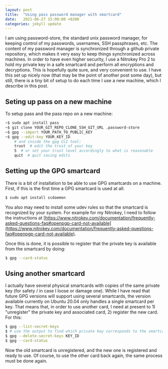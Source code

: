 ```yaml
---
layout: post
title:  "Using pass password manager with smartcard"
date:   2021-06-27 15:00:00 +0200
categories: jekyll update
---
```


I am using password-store, the standard unix password manager, for keeping control of my passwords, usernames, SSH passphrases, etc. The content of my password manager is synchronized through a github private repository, which makes it very easy to keep things synchronized across machines. In order to have even higher security, I use a Nitrokey Pro 2 to hold my private key in a safe smartcard and perform all encryptions and decryptions. This is hopefully quite sure, and very convenient to use. I have this set up nicely now (that may be the point of another post some day), but still, there is a tiny bit of setup to do each time I use a new machine, which I describe in this post.

## Seting up pass on a new machine

To setup pass and the pass repo on a new machine:

```bash
~$ sudo apt install pass
~$ git clone YOUR_GIT_REPO_CLONE_SSH_GIT_URL .password-store
~$ gpg --import YOUR_PATH_TO_PUBLIC_KEY
~$ gpg --edit-key YOUR_KEY_ID
	# and inside the gpg CLI tool:
	trust  # edit the trust of your key
	5  # or set your trust level accordingly to what is reasonable
	quit  # quit saving edits
```

## Setting up the GPG smartcard


There is a bit of installation to be able to use GPG smartcards on a machine. First, if this is the first time a GPG smartcard is used at all:

```bash
$ sudo apt install scdaemon
```

You also may need to install some udev rules so that the smartcard is recognized by your system. For example for my Nitrokey, I need to follow the instructions at [https://www.nitrokey.com/documentation/frequently-asked-questions-faq#openpgp-card-not-available](https://www.nitrokey.com/documentation/frequently-asked-questions-faq#openpgp-card-not-available).

Once this is done, it is possible to register that the private key is available from the smartcard by doing:

```bash
$ gpg --card-status
```

## Using another smartcard

I actually have several physical smartcards with copies of the same private key (for safety / in case I loose or damage one). While I have read that future GPG versions will support using several smartcards, the version available currently on Ubuntu 20.04 only handles a single smartcard per key. That means that, in order to use another card, I need at present to 1) "unregister" the private key and associated card, 2) register the new card. For this:

```bash
$ gpg --list-secret-keys
$ # use the output to find which private key corresponds to the smartcard, and note its ID
$ gpg --delete-secret-keys KEY_ID
$ gpg --card-status
```

Now the old smartcard is unregistered, and the new one is registered and ready to use. Of course, to use the other card back again, the same process must be done again.
